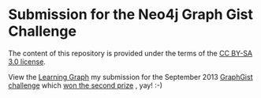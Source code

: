 Submission for the Neo4j Graph Gist Challenge
=============================================

The content of this repository is provided under the terms of the 
[CC BY-SA 3.0 license](http://creativecommons.org/licenses/by-sa/3.0).

View the [Learning Graph](http://gist.neo4j.org/?github-jotomo%2Fneo4j-gist-challenge%2F%2Flearning-graph%2Flearning-graph.adoc) 
my submission for the September 2013 [GraphGist challenge](http://www.neo4j.org/learn/graphgist_challenge) 
which [won the second prize](http://blog.neo4j.org/2013/10/the-first-graphgist-challenge-completed.html)
, yay! :-)
